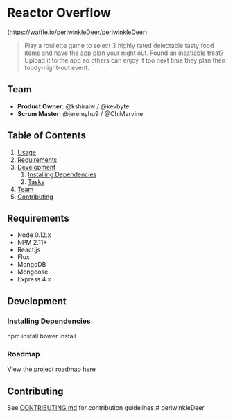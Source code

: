 # Reactor Overflow

(https://waffle.io/periwinkleDeer/periwinkleDeer)

> Play a roullette game to select 3 highly rated delectable tasty food items and have the app plan your night out. Found an insatiable treat? Upload it to the app so others can enjoy it too next time they plan their foody-night-out event.

## Team

  - __Product Owner__: @kshiraiw / @kevbyte
  - __Scrum Master__: @jeremyhu9 / @ChiMarvine

## Table of Contents

1. [Usage](#Usage)
1. [Requirements](#requirements)
1. [Development](#development)
    1. [Installing Dependencies](#installing-dependencies)
    1. [Tasks](#tasks)
1. [Team](#team)
1. [Contributing](#contributing)

## Requirements

- Node 0.12.x
- NPM 2.11+
- React.js
- Flux
- MongoDB
- Mongoose
- Express 4.x

## Development

### Installing Dependencies


npm install
bower install


### Roadmap

View the project roadmap [here](https://github.com/periwinkleDeer)


## Contributing

See [CONTRIBUTING.md](CONTRIBUTING.md) for contribution guidelines.# periwinkleDeer
